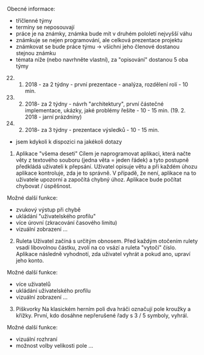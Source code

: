 ﻿Obecné informace:
- tříčlenné týmy
- termíny se neposouvají
- práce je na známky, známka bude mít v druhém pololetí nejvyšší váhu
- známkuje se nejen programování, ale celková prezentace projektu
- známkovat se bude práce týmu -> všichni jeho členové dostanou stejnou známku
- témata níže (nebo navrhněte vlastní),  za "opisování" dostanou 5 oba týmy

22. 1. 2018 - za 2 týdny - první prezentace - analýza, rozdělení rolí - 10 min.
5. 2. 2018- za 2 týdny - návrh "architektury", první částečné implementace, ukázky, jaké problémy řešíte - 10 - 15 min.
(19. 2. 2018 - jarní prázdniny)
26. 2. 2018- za 3 týdny - prezentace výsledků - 10 - 15 min.
- jsem kdykoli k dispozici na jakékoli dotazy


1) Aplikace "všema deseti"
Cílem je naprogramovat aplikaci, která načte věty z textového souboru (jedna věta = jeden řádek) a tyto postupně předkládá uživateli k přepsání.
Uživatel opisuje větu a při každém úhozu aplikace kontroluje, zda je to správně. V případě, že není, aplikace na to uživatele upozorní a započítá chybný úhoz.
Aplikace bude počítat chybovat / úspěšnost.

Možné další funkce:
- zvukový výstup při chybě
- ukládání "uživatelského profilu"
- více úrovní (zkracování časového limitu)
- vizuální zobrazení
...


2) Ruleta
Uživatel začíná s určitým obnosem. Před každým otočením rulety vsadí libovolnou částku, zvolí na co vsází a ruleta "vytočí" číslo.
Aplikace následně vyhodnotí, zda uživatel vyhrát a pokud ano, upraví jeho konto.

Možné další funkce:
- více uživatelů
- ukládání uživatelského profilu
- vizuální zobrazení
...


3) Piškvorky
Na klasickém herním poli dva hráči označují pole kroužky a křížky. První, kdo dosáhne nepřerušené řady s 3 / 5 symboly, vyhrál.

Možné další funkce:
- vizuální rozhraní
- možnost volby velikosti pole
...
